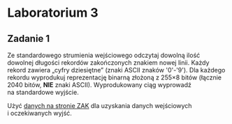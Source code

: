 # Laboratorium 3

## Zadanie 1
Ze standardowego strumienia wejściowego odczytaj dowolną ilość dowolnej długości rekordów zakończonych znakiem nowej linii. Każdy rekord zawiera „cyfry dziesiętne” (znaki ASCII znaków '0'-'9'). 
Dla każdego rekordu wyprodukuj reprezentację binarną złożoną z 255&times;8 bitów (łącznie 2040 bitów, **NIE** znaki ASCII).
Wyprodukowany ciąg wyprowadź na standardowe wyjście.

Użyć [danych na stronie ZAK](http://zak.iiar.pwr.edu.pl/materials/architektura/laboratorium%20AK2/Dane/d2b.tar.bz2) dla uzyskania danych wejściowych i oczekiwanych wyjść.